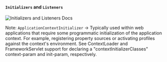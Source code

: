 #### `Initializers` and `Listeners`

![Initializers and Listeners Docs](images/initializers_listeners_docs.png)

Note:
`ApplicationContextInitializer` -> Typically used within web applications that require some programmatic initialization of the application context. For example, registering property sources or activating profiles against the context's environment. See ContextLoader and FrameworkServlet support for declaring a "contextInitializerClasses" context-param and init-param, respectively.

